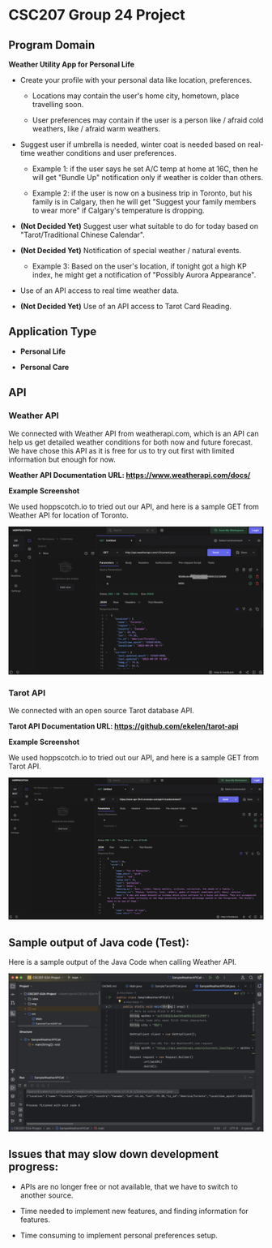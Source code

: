 # CSC207 Group 24 Project

## Program Domain

**Weather Utility App for Personal Life**

- Create your profile with your personal data like location, preferences.

  - Locations may contain the user's home city, hometown, place travelling soon.
  
  - User preferences may contain if the user is a person like / afraid cold weathers, like / afraid warm weathers.

- Suggest user if umbrella is needed, winter coat is needed based on real-time weather conditions and user preferences.

  - Example 1: if the user says he set A/C temp at home at 16C, then he will get "Bundle Up" notification only if weather is colder than others.
 
  - Example 2: if the user is now on a business trip in Toronto, but his family is in Calgary, then he will get "Suggest your family members to wear more" if Calgary's temperature is dropping.

- **(Not Decided Yet)** Suggest user what suitable to do for today based on "Tarot/Traditional Chinese Calendar".

- **(Not Decided Yet)** Notification of special weather / natural events.

  - Example 3: Based on the user's location, if tonight got a high KP index, he might get a notification of "Possibly Aurora Appearance".

- Use of an API access to real time weather data.

- **(Not Decided Yet)** Use of an API access to Tarot Card Reading.
  

## Application Type

- **Personal Life**

- **Personal Care**


## API

### **Weather API**

We connected with Weather API from weatherapi.com, which is an API can help us get detailed weather conditions for both
now and future forecast. We have chose this API as it is free for us to try out first with limited information but
enough for now.

**Weather API Documentation URL: https://www.weatherapi.com/docs/**

**Example Screenshot**

We used hoppscotch.io to tried out our API, and here is a sample GET from Weather API for location of Toronto.

![img.png](img/TorontoWeatherResults.png "screenshot")

### **Tarot API**

We connected with an open source Tarot database API.

**Tarot API Documentation URL: https://github.com/ekelen/tarot-api**

**Example Screenshot**

We used hoppscotch.io to tried out our API, and here is a sample GET from Tarot API.

![img.png](img/TarotAPI.png "screenshot")

## Sample output of Java code (Test):

Here is a sample output of the Java Code when calling Weather API.

![img.png](img/WeatherAPICallOutput.png "screenshot")

## Issues that may slow down development progress:

- APIs are no longer free or not available, that we have to switch to another source.
  
- Time needed to implement new features, and finding information for features.

- Time consuming to implement personal preferences setup.
